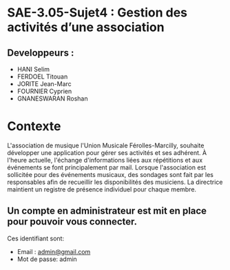# SAE-3.05-Sujet4 : Gestion des activités d’une association

## Developpeurs :
- HANI Selim
- FERDOEL Titouan
- JORITE Jean-Marc
- FOURNIER Cyprien
- GNANESWARAN Roshan


# Contexte
L'association de musique l'Union Musicale Férolles-Marcilly, souhaite développer une application pour gérer ses activités et ses adhérent.
À l'heure actuelle, l'échange d'informations liées aux répétitions et aux événements se font principalement par mail. Lorsque l'association est sollicitée pour des événements musicaux, des sondages sont fait par les responsables afin de recueillir les disponibilités des musiciens. La directrice maintient un registre de présence individuel pour chaque membre.


## Un compte en administrateur est mit en place pour pouvoir vous connecter.
Ces identifiant sont:
- Email : admin@gmail.com
- Mot de passe: admin


